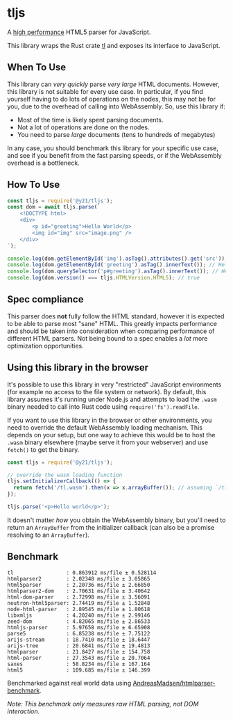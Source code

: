 # tljs
A [high performance](#benchmark) HTML5 parser for JavaScript.

This library wraps the Rust crate [tl](https://github.com/y21/tl) and exposes its interface to JavaScript.

## When To Use
This library can *very quickly* parse *very large* HTML documents. However, this library is not suitable for every use case.
In particular, if you find yourself having to do lots of operations on the nodes, this may not be for you, due to the overhead of calling into WebAssembly.
So, use this library if:

- Most of the time is likely spent parsing documents.
- Not a lot of operations are done on the nodes.
- You need to parse *large* documents (tens to hundreds of megabytes)

In any case, you should benchmark this library for your specific use case, and see if you benefit from the fast parsing speeds, or if the WebAssembly overhead is a bottleneck.

## How To Use
```js
const tljs = require('@y21/tljs');
const dom = await tljs.parse(`
    <!DOCTYPE html>
    <div>
        <p id="greeting">Hello World</p>
        <img id="img" src="image.png" />
    </div>
`);

console.log(dom.getElementById('img').asTag().attributes().get('src')); // image.png
console.log(dom.getElementById('greeting').asTag().innerText()); // Hello World
console.log(dom.querySelector('p#greeting').asTag().innerText()); // Hello World
console.log(dom.version() === tljs.HTMLVersion.HTML5); // true
```

## Spec compliance
This parser does **not** fully follow the HTML standard, however it is expected to be able to parse most "sane" HTML.
This greatly impacts performance and should be taken into consideration when comparing performance of different HTML parsers.
Not being bound to a spec enables a *lot* more optimization opportunities.

## Using this library in the browser
It's possible to use this library in very "restricted" JavaScript environments (for example no access to the file system or network). By default, this library assumes it's running under Node.js and attempts to load the `.wasm` binary needed to call into Rust code using `require('fs').readFile`.

If you want to use this library in the browser or other environments, you need to override the default WebAssembly loading mechanism. This depends on your setup, but one way to achieve this would be to host the `.wasm` binary elsewhere (maybe serve it from your webserver) and use `fetch()` to get the binary.
```js
const tljs = require('@y21/tljs');

// override the wasm loading function
tljs.setInitializerCallback(() => {
  return fetch('/tl.wasm').then(x => x.arrayBuffer()); // assuming `/tl.wasm` serves the binary.
});

tljs.parse('<p>Hello world</p>');
```
It doesn't matter *how* you obtain the WebAssembly binary, but you'll need to return an `ArrayBuffer` from the initializer callback (can also be a promise resolving to an `ArrayBuffer`).

## Benchmark
```
tl                 : 0.863912 ms/file ± 0.528114
htmlparser2        : 2.02348 ms/file ± 3.05865
html5parser        : 2.20736 ms/file ± 2.66850
htmlparser2-dom    : 2.70631 ms/file ± 3.40642
html-dom-parser    : 2.72998 ms/file ± 3.56091
neutron-html5parser: 2.74419 ms/file ± 1.52848
node-html-parser   : 2.89545 ms/file ± 1.80618
libxmljs           : 4.20240 ms/file ± 2.99146
zeed-dom           : 4.82065 ms/file ± 2.86533
htmljs-parser      : 5.97658 ms/file ± 6.65908
parse5             : 6.85238 ms/file ± 7.75122
arijs-stream       : 18.7410 ms/file ± 18.6447
arijs-tree         : 20.6841 ms/file ± 19.4813
htmlparser         : 21.8427 ms/file ± 154.758
html-parser        : 27.3543 ms/file ± 20.7064
saxes              : 58.8234 ms/file ± 167.164
html5              : 109.685 ms/file ± 146.399
```
Benchmarked against real world data using [AndreasMadsen/htmlparser-benchmark](https://github.com/AndreasMadsen/htmlparser-benchmark).

*Note: This benchmark only measures raw HTML parsing, not DOM interaction.*
